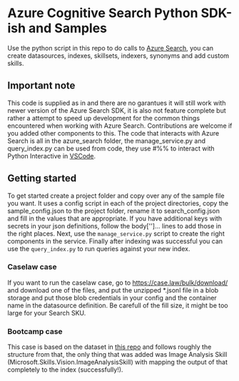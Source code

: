 # Azure Cognitive Search Python SDK-ish and Samples
Use the python script in this repo to do calls to [Azure Search](https://azure.microsoft.com/en-us/services/search/), you can create datasources, indexes, skillsets, indexers, synonyms and add custom skills.

## Important note
This code is supplied as in and there are no garantues it will still work with newer version of the Azure Search SDK, it is also not feature complete but rather a attempt to speed up development for the common things encountered when working with Azure Search. Contributions are welcome if you added other components to this. The code that interacts with Azure Search is all in the azure_search folder, the manage_service.py and query_index.py can be used from code, they use #%% to interact with Python Interactive in [VSCode](https://code.visualstudio.com/).

## Getting started
To get started create a project folder and copy over any of the sample file you want. It uses a config script in each of the project directories, copy the sample_config.json to the project folder, rename it to search_config.json and fill in the values that are appropriate. If you have additional keys with secrets in your json definitions, follow the body['']... lines to add those in the right places. Next, use the `manage_service.py` script to create the right components in the service. Finally after indexing was successful you can use the `query_index.py` to run queries against your new index.

### Caselaw case
If you want to run the caselaw case, go to https://case.law/bulk/download/ and download one of the files, and put the unzipped *.jsonl file in a blob storage and put those blob credentials in your config and the container name in the datasource definition. Be carefull of the fill size, it might be too large for your Search SKU.

### Bootcamp case
This case is based on the dataset in [this repo](https://github.com/Azure/LearnAI-KnowledgeMiningBootcamp) and follows roughly the structure from that, the only thing that was added was Image Analysis Skill (Microsoft.Skills.Vision.ImageAnalysisSkill) with mapping the output of that completely to the index (successfully!).
